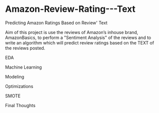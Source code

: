 # Amazon-Review-Rating---Text
Predicting Amazon Ratings Based on Review' Text


Aim of this project is use the reviews of Amazon’s inhouse brand, AmazonBasics, to perform a "Sentiment Analysis" of the reviews and to write an algorithm which will predict review ratings based on the TEXT of the reviews posted.


EDA

Machine Learning

Modeling

Optimizations

SMOTE

Final Thoughts
